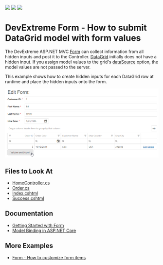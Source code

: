<!-- default badges list -->
![](https://img.shields.io/endpoint?url=https://codecentral.devexpress.com/api/v1/VersionRange/128583361/17.2.4%2B)
[![](https://img.shields.io/badge/Open_in_DevExpress_Support_Center-FF7200?style=flat-square&logo=DevExpress&logoColor=white)](https://supportcenter.devexpress.com/ticket/details/T590924)
[![](https://img.shields.io/badge/📖_How_to_use_DevExpress_Examples-e9f6fc?style=flat-square)](https://docs.devexpress.com/GeneralInformation/403183)
<!-- default badges end -->

# DevExtreme Form - How to submit DataGrid model with form values

The DevExtreme ASP.NET MVC [Form](https://docs.devexpress.com/AspNetCore/DevExtreme.AspNet.Mvc.Builders.FormBuilder-1) can collect information from all hidden inputs and post it to the Controller. [DataGrid](https://docs.devexpress.com/AspNetCore/DevExtreme.AspNet.Mvc.Builders.DataGridBuilder-1) initially does not have a hidden input. If you assign model values to the grid's [dataSource](https://docs.devexpress.com/AspNetCore/DevExtreme.AspNet.Mvc.Builders.DataGridBuilder-1.DataSource(DevExtreme.AspNet.Mvc.JS)) option, the model values are not passed to the server. 

This example shows how to create hidden inputs for each DataGrid row at runtime and place the hidden inputs onto the form. 

![grid-model](submit-grid-model-with-form.png)

## Files to Look At

- [HomeController.cs](./MVC/dxSampleT590924/Controllers/HomeController.cs)
- [Order.cs](./MVC/dxSampleT590924/Models/Order.cs) 
- [Index.cshtml](./MVC/dxSampleT590924/Views/Home/Index.cshtml)
- [Success.cshtml](./MVC/dxSampleT590924/Views/Home/Success.cshtml)

## Documentation

- [Getting Started with Form](https://js.devexpress.com/Documentation/Guide/UI_Components/Form/Getting_Started_with_Form/)
- [Model Binding in ASP.NET Core](https://docs.microsoft.com/en-us/aspnet/core/mvc/models/model-binding?view=aspnetcore-6.0)


## More Examples

- [Form - How to customize form items](https://github.com/DevExpress-Examples/Form-Custom-items)
